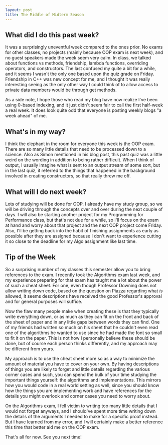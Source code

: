 ```yaml
---
layout: post
title: The Middle of Midterm Season
---
```


## What did I do this past week?

It was a surprisingly uneventful week compared to the ones prior. No exams for other classes, no projects (mainly because OOP exam is next week), and no guest speakers made the week seem very calm. In class, we talked about functions vs methods, friendship, lambda functions, overriding operators, and constructors. The last confused my quite a bit for a while, and it seems I wasn't the only one based upon the quiz grade on Friday. Friendship in C++ was new concept for me, and I thought it was really interesting seeing as the only other way I could think of to allow access to private data members would be through get methods.

As a side note, I hope those who read my blog have now realize I've been using 0-based indexing, and it just didn't seem fair to call the first half-week a real week. It does look quite odd that everyone is posting weekly blogs "a week ahead" of me.

## What's in my way?

I think the elephant in the room for everyone this week is the OOP exam. There are so many little details that need to be processed down to a science. Also as Simon mentioned in his blog post, this past quiz was a little weird on the wording in addition to being rather difficult. When I think of output, I usually imagine what is sent to an output stream of some sort, but in the last quiz, it referred to the things that happened in the background involved in creating constructors, so that really threw me off.

## What will I do next week?

Lots of studying will be done for OOP. I already have my study group, so we will be driving through the concepts over and over during the next couple of days. I will also be starting another project for my Programming for Performance class, but that's not due for a while, so I'll focus on the exam at hand and worry about that project and the next OOP project come Friday. Also, I'll be getting back into the habit of finishing assignments as early as possible after they are assigned because I don't want to experience cutting it so close to the deadline for my Algo assignment like last time.

## Tip of the Week

So a surprising number of my classes this semester allow you to bring references to the exam. I recently took the Algorithms exam last week, and my experience preparing for that exam has taught me a lot about the power of such a cheat sheet. For one, even though Professor Downing does not allow writing down code, based on the question on Piazza regarding what *is* allowed, it seems descriptions have received the good Professor's approval and for general purposes will suffice.

Now the flaw many people make when creating these is that they typically write everything down, or as much as they can fit on the front and back of the sheet of paper and in any little gaps between words they can find. One of my friends had written so much on his sheet that he couldn't even read one of the algorithms he wanted to use since he had made the font so small to fit it on the paper. This is not how I personally believe these should be done, but of course each person thinks differently, and my approach may be different from yours.

My approach is to use the cheat sheet more so as a way to minimize the amount of material you have to cover on your own. By having descriptions of things you are likely to forget and little details regarding the various corner cases and such, you can spend the bulk of your time studying the important things yourself: the algorithms and implementations. This mirrors how you would code in a real world setting as well, since you should know how the things you are implementing work and have references for the details you might overlook and corner cases you need to worry about.

On the Algorithms exam, I fell victim to writing too many little details that I would not forget anyways, and I should've spent more time writing down the details of the arguments I needed to make for a specific proof instead. But I have learned from my error, and I will certainly make a better reference this time that better aid me on the OOP exam.

That's all for now. See you next time!

